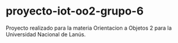 # proyecto-iot-oo2-grupo-6

Proyecto realizado para la materia Orientacion a Objetos 2 para la Universidad Nacional de Lanús.
